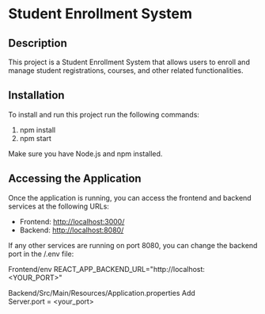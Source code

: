 # Student Enrollment System

## Description
This project is a Student Enrollment System that allows users to enroll and manage student registrations, courses, and other related functionalities.

## Installation
To install and run this project run the following commands:

1. npm install
2. npm start

Make sure you have Node.js and npm installed.


## Accessing the Application
Once the application is running, you can access the frontend and backend services at the following URLs:

- Frontend: [http://localhost:3000/](http://localhost:3000/)
- Backend: [http://localhost:8080/](http://localhost:8080/)

If any other services are running on port 8080, you can change the backend port in the /.env file:


Frontend/env
REACT_APP_BACKEND_URL="http://localhost:<YOUR_PORT>"

Backend/Src/Main/Resources/Application.properties
Add Server.port = <your_port>
